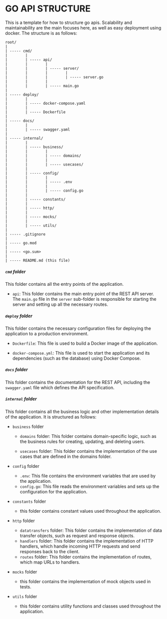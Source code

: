 # GO API STRUCTURE

This is a template for how to structure go apis. Scalability and maintainability are the main focuses here, as well as easy deployment using docker. The structure is as follows:

```
root/
|
| ----- cmd/
|        |
|        | ----- api/
|        |        |
|        |        | ----- server/
|        |        |        |
|        |        |        | ----- server.go
|        |        |
|        |        | ----- main.go
|
| ----- deploy/
|        |
|        | ----- docker-compose.yaml
|        |
|        | ----- Dockerfile
|
| ----- docs/
|        |
|        | ----- swagger.yaml
|
| ----- internal/
|        |
|        | ----- business/
|        |        |
|        |        | ----- domains/
|        |        |
|        |        | ----- usecases/
|        |
|        | ----- config/
|        |        |
|        |        | ----- .env
|        |        |
|        |        | ----- config.go
|        |
|        | ----- constants/
|        |
|        | ----- http/
|        |
|        | ----- mocks/
|        |
|        | ----- utils/
|
| ----- .gitignore
|
| ----- go.mod
|
| ----- <go.sum>
|
| ----- README.md (this file)
```

##### `cmd` folder

This folder contains all the entry points of the application.

-   `api`: This folder contains the main entry point of the REST API server. The `main.go` file in the `server` sub-folder is responsible for starting the server and setting up all the necessary routes.

##### `deploy` folder

This folder contains the necessary configuration files for deploying the application to a production environment.

-   `Dockerfile`: This file is used to build a Docker image of the application.

-   `docker-compose.yml`: This file is used to start the application and its dependencies (such as the database) using Docker Compose.

##### `docs` folder

This folder contains the documentation for the REST API, including the `swagger.yaml` file which defines the API specification.

##### `internal` folder

This folder contains all the business logic and other implementation details of the application. It is structured as follows:

-   `business` folder

    -   `domains` folder: This folder contains domain-specific logic, such as the business rules for creating, updating, and deleting users.

    -   `usecases` folder: This folder contains the implementation of the use cases that are defined in the domains folder.

-   `config` folder

    -   `.env`: This file contains the environment variables that are used by the application.
    -   `config.go`: This file reads the environment variables and sets up the configuration for the application.

-   `constants` folder

    -   this folder contains constant values used throughout the application.

-   `http` folder

    -   `datatransfers` folder: This folder contains the implementation of data transfer objects, such as request and response objects.
    -   `handlers` folder: This folder contains the implementation of HTTP handlers, which handle incoming HTTP requests and send responses back to the client.
    -   `routes` folder: This folder contains the implementation of routes, which map URLs to handlers.

-   `mocks` folder

    -   this folder contains the implementation of mock objects used in tests.

-   `utils` folder

    -   this folder contains utility functions and classes used throughout the application.
